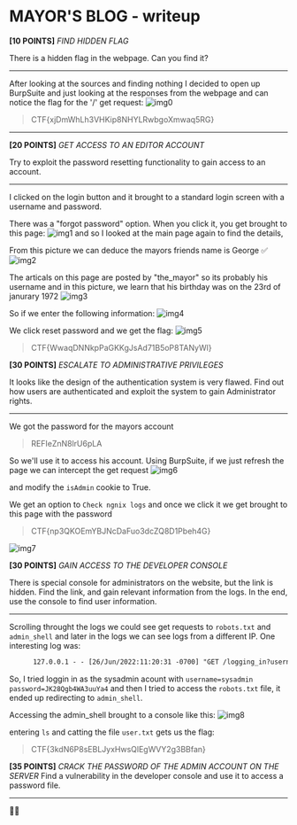# MAYOR'S BLOG - writeup
**[10 POINTS]** *FIND HIDDEN FLAG*

There is a hidden flag in the webpage. Can you find it?
___
After looking at the sources and finding nothing I decided to open up BurpSuite and just looking at the responses from the webpage and can notice the flag for the '/' get request:
![img0](https://github.com/LeonGurin/My-CTF-challenge-Writeups/blob/main/Hacky%20Holidays%20-%20Unlock%20the%20City/MAYOR'S%20BLOG/images/img0.png)

> CTF{xjDmWhLh3VHKip8NHYLRwbgoXmwaq5RG}
___
**[20 POINTS]** *GET ACCESS TO AN EDITOR ACCOUNT*

Try to exploit the password resetting functionality to gain access to an account.
___
I clicked on the login button and it brought to a standard login screen with a 
username and password.

There was a "forgot password" option. When you click it, you get brought to this page:
![img1](/My-CTF-challenge-Writeups/Hacky%20Holidays%20-%20Unlock%20the%20City/MAYOR'S%20BLOG/images/img1.png)
and so I looked at the main page again to find the details, 

From this picture we can deduce the mayors friends name is George ✅
![img2](/My-CTF-challenge-Writeups/Hacky%20Holidays%20-%20Unlock%20the%20City/MAYOR'S%20BLOG/images/img2.png)

The articals on this page are posted by "the_mayor" so its probably his username and in this picture, we learn that his birthday was on the 23rd of janurary 1972
![img3](/My-CTF-challenge-Writeups/Hacky%20Holidays%20-%20Unlock%20the%20City/MAYOR'S%20BLOG/images/img3.png)

So if we enter the following information:
![img4](/My-CTF-challenge-Writeups/Hacky%20Holidays%20-%20Unlock%20the%20City/MAYOR'S%20BLOG/images/img4.png)

We click reset password and we get the flag:
![img5](/My-CTF-challenge-Writeups/Hacky%20Holidays%20-%20Unlock%20the%20City/MAYOR'S%20BLOG/images/img5.png)
> CTF{WwaqDNNkpPaGKKgJsAd71B5oP8TANyWl}

**[30 POINTS]** *ESCALATE TO ADMINISTRATIVE PRIVILEGES*

It looks like the design of the authentication system is very flawed. Find out how users are authenticated and exploit the system to gain Administrator rights.
___
We got the password for the mayors account 
> REFIeZnN8lrU6pLA

So we'll use it to access his account.
Using BurpSuite, if we just refresh the page we can intercept the get request 
![img6](/My-CTF-challenge-Writeups/Hacky%20Holidays%20-%20Unlock%20the%20City/MAYOR'S%20BLOG/images/img6.png)

and modify the `isAdmin` cookie to True.

We get an option to `Check ngnix logs` and once we click it we get brought to this page with the password
> CTF{np3QKOEmYBJNcDaFuo3dcZQ8D1Pbeh4G}

![img7](/My-CTF-challenge-Writeups/Hacky%20Holidays%20-%20Unlock%20the%20City/MAYOR'S%20BLOG/images/img7.png)

**[30 POINTS]** *GAIN ACCESS TO THE DEVELOPER CONSOLE*

There is special console for administrators on the website, but the link is hidden. Find the link, and gain relevant information from the logs. In the end, use the console to find user information.
___
Scrolling throught the logs we could see get requests to `robots.txt` and `admin_shell` and later in the logs we can see logs from a different IP. One interesting log was: 
```HTML
      127.0.0.1 - - [26/Jun/2022:11:20:31 -0700] "GET /logging_in?username=sysadmin&password=JK28Qgb4WA3uuYa4 HTTP/1.1" 302 208 "http://mayorblog.local/login" "Mozilla/5.0 (X11; Ubuntu; Linux x86_64; rv:99.0) Gecko/20100101 Firefox/99.0"
```
So, I tried loggin in as the sysadmin acount with `username=sysadmin password=JK28Qgb4WA3uuYa4` and then I tried to access the `robots.txt` file, it ended up redirecting to `admin_shell`. 

Accessing the admin_shell brought to a console like this:
![img8](/My-CTF-challenge-Writeups/Hacky%20Holidays%20-%20Unlock%20the%20City/MAYOR'S%20BLOG/images/img8.png)

entering `ls` and catting the file `user.txt` gets us the flag:
> CTF{3kdN6P8sEBLJyxHwsQlEgWVY2g3BBfan}

**[35 POINTS]** *CRACK THE PASSWORD OF THE ADMIN ACCOUNT ON THE SERVER* 
Find a vulnerability in the developer console and use it to access a password file.
___

🤷‍♂️

